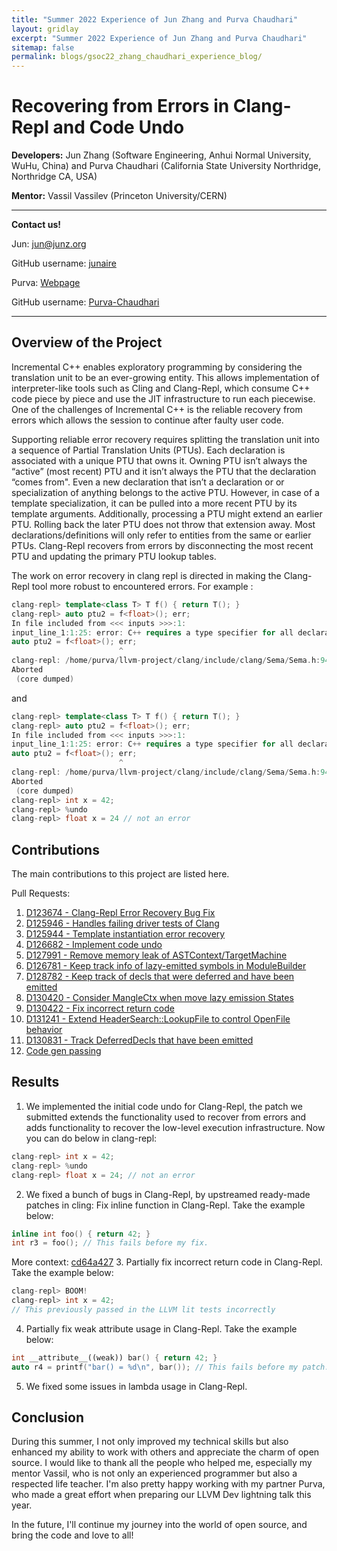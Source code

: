 ```yaml
---
title: "Summer 2022 Experience of Jun Zhang and Purva Chaudhari"
layout: gridlay
excerpt: "Summer 2022 Experience of Jun Zhang and Purva Chaudhari"
sitemap: false
permalink: blogs/gsoc22_zhang_chaudhari_experience_blog/
---
```


# Recovering from Errors in Clang-Repl and Code Undo

**Developers:** Jun Zhang (Software Engineering, Anhui Normal University, WuHu,
  China) and Purva Chaudhari (California State University Northridge, Northridge
  CA, USA)

**Mentor:** Vassil Vassilev (Princeton University/CERN)

---

**Contact us!**

Jun: jun@junz.org

GitHub username: [junaire](https://github.com/junaire)


Purva: [Webpage](https://purva-chaudhari.github.io/My-Portfolio/)

GitHub username: [Purva-Chaudhari](https://github.com/Purva-Chaudhari)

---

## Overview of the Project

Incremental C++ enables exploratory programming by considering the translation
unit to be an ever-growing entity. This allows implementation of
interpreter-like tools such as Cling and Clang-Repl, which consume C++ code
piece by piece and use the JIT infrastructure to run each piecewise.  One of the
challenges of Incremental C++ is the reliable recovery from errors which allows
the session to continue after faulty user code.

Supporting reliable error recovery requires splitting the translation unit into
a sequence of Partial Translation Units (PTUs). Each declaration is associated
with a unique PTU that owns it. Owning PTU isn’t always the “active” (most
recent) PTU and it isn’t always the PTU that the declaration “comes from". Even
a new declaration that isn’t a declaration or or specialization of anything
belongs to the active PTU. However, in case of a template specialization, it can
be pulled into a more recent PTU by its template arguments. Additionally,
processing a PTU might extend an earlier PTU.  Rolling back the later PTU does
not throw that extension away. Most declarations/definitions will only refer to
entities from the same or earlier PTUs.  Clang-Repl recovers from errors by
disconnecting the most recent PTU and updating the primary PTU lookup tables.

The work on error recovery in clang repl is directed in making the Clang-Repl
tool more robust to encountered errors. For example :

```cpp
clang-repl> template<class T> T f() { return T(); }
clang-repl> auto ptu2 = f<float>(); err;
In file included from <<< inputs >>>:1:
input_line_1:1:25: error: C++ requires a type specifier for all declarations
auto ptu2 = f<float>(); err;
                        ^
clang-repl: /home/purva/llvm-project/clang/include/clang/Sema/Sema.h:9406: clang::Sema::GlobalEagerInstantiationScope::~GlobalEagerInstantiationScope(): Assertion `S.PendingInstantiations.empty() && "PendingInstantiations should be empty before it is discarded."' failed.
Aborted
 (core dumped)
```
and

```cpp
clang-repl> template<class T> T f() { return T(); }
clang-repl> auto ptu2 = f<float>(); err;
In file included from <<< inputs >>>:1:
input_line_1:1:25: error: C++ requires a type specifier for all declarations
auto ptu2 = f<float>(); err;
                        ^
clang-repl: /home/purva/llvm-project/clang/include/clang/Sema/Sema.h:9406: clang::Sema::GlobalEagerInstantiationScope::~GlobalEagerInstantiationScope(): Assertion `S.PendingInstantiations.empty() && "PendingInstantiations should be empty before it is discarded."' failed.
Aborted
 (core dumped)
clang-repl> int x = 42;
clang-repl> %undo
clang-repl> float x = 24 // not an error
```


## Contributions

The main contributions to this project are listed here.


Pull Requests:

1. [D123674 - Clang-Repl Error Recovery Bug Fix](https://reviews.llvm.org/D123674)
2. [D125946 - Handles failing driver tests of Clang](https://reviews.llvm.org/D125946)
3. [D125944 - Template instantiation error recovery](https://reviews.llvm.org/D125944)
4. [D126682 - Implement code undo](https://reviews.llvm.org/D126682)
5. [D127991 - Remove memory leak of ASTContext/TargetMachine](https://reviews.llvm.org/D127991)
6. [D126781 - Keep track info of lazy-emitted symbols in ModuleBuilder](https://reviews.llvm.org/D126781)
7. [D128782 - Keep track of decls that were deferred and have been emitted](https://reviews.llvm.org/D128782)
8. [D130420 - Consider MangleCtx when move lazy emission States](https://reviews.llvm.org/D130420)
9. [D130422 - Fix incorrect return code](https://reviews.llvm.org/D130422)
10. [D131241 - Extend HeaderSearch::LookupFile to control OpenFile behavior](https://reviews.llvm.org/D131241)
11. [D130831 - Track DeferredDecls that have been emitted](https://reviews.llvm.org/D130831)
12. [Code gen passing](https://gist.github.com/Purva-Chaudhari/1555b887618cec569b638e96056d9679)

## Results

1. We implemented the initial code undo for Clang-Repl, the patch we submitted
extends the functionality used to recover from errors and adds functionality to
recover the low-level execution infrastructure. Now you can do below in
clang-repl:
```cpp
clang-repl> int x = 42;
clang-repl> %undo
clang-repl> float x = 24; // not an error
```
2. We fixed a bunch of bugs in Clang-Repl, by upstreamed ready-made patches in
cling: Fix inline function in Clang-Repl. Take the example below:
```cpp
inline int foo() { return 42; }
int r3 = foo(); // This fails before my fix.
```
More context: [cd64a427](https://github.com/llvm/llvm-project/commit/cd64a427efa0baaf1bb7ae624d4301908afc07f7)
3. Partially fix incorrect return code in Clang-Repl. Take the example below:
```cpp
clang-repl> BOOM!
clang-repl> int x = 42;
// This previously passed in the LLVM lit tests incorrectly
```
4. Partially fix weak attribute usage in Clang-Repl. Take the example below:
```cpp
int __attribute__((weak)) bar() { return 42; }
auto r4 = printf("bar() = %d\n", bar()); // This fails before my patch. Note this is not supported in Windows yet.
```
5. We fixed some issues in lambda usage in Clang-Repl.

## Conclusion

During this summer, I not only improved my technical skills but also enhanced my ability to work with others and
appreciate the charm of open source. I would like to thank all the people who helped me, especially my mentor Vassil,
who is not only an experienced programmer but also a respected life teacher. I'm also pretty happy working with my
partner Purva, who made a great effort when preparing our LLVM Dev lightning talk this year.

In the future, I'll continue my journey into the world of open source, and bring the code and love to all!
